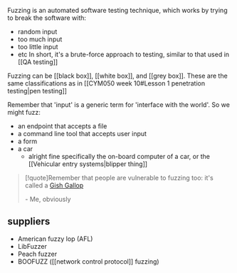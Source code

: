 Fuzzing is an automated software testing technique, which works by trying to break the software with:
- random input
- too much input
- too little input
- etc
In short, it's a brute-force approach to testing, similar to that used in [[QA testing]]

Fuzzing can be [[black box]], [[white box]], and [[grey box]]. These are the same classifications as in [[CYM050 week 10#Lesson 1 penetration testing|pen testing]]

Remember that 'input' is a generic term for 'interface with the world'. So we might fuzz:
- an endpoint that accepts a file
- a command line tool that accepts user input
- a form
- a car
	- alright fine specifically the on-board computer of a car, or the [[Vehicular entry systems|blipper thing]]

>[!quote]Remember that people are vulnerable to fuzzing too: it's called a [Gish Gallop](https://en.wikipedia.org/wiki/Gish_gallop)
>
>\- Me, obviously

## suppliers
- American fuzzy lop (AFL)
- LibFuzzer
- Peach fuzzer
- BOOFUZZ ([[network control protocol]] fuzzing)


